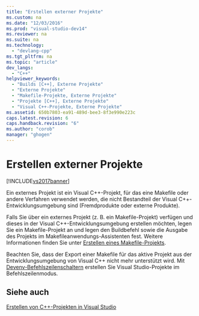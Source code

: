 ```yaml
---
title: "Erstellen externer Projekte"
ms.custom: na
ms.date: "12/03/2016"
ms.prod: "visual-studio-dev14"
ms.reviewer: na
ms.suite: na
ms.technology: 
  - "devlang-cpp"
ms.tgt_pltfrm: na
ms.topic: "article"
dev_langs: 
  - "C++"
helpviewer_keywords: 
  - "Builds [C++], Externe Projekte"
  - "Externe Projekte"
  - "Makefile-Projekte, Externe Projekte"
  - "Projekte [C++], Externe Projekte"
  - "Visual C++-Projekte, Externe Projekte"
ms.assetid: 650b7803-ea91-489d-bee3-8f3e990e223c
caps.latest.revision: 6
caps.handback.revision: "6"
ms.author: "corob"
manager: "ghogen"
---
```

# Erstellen externer Projekte
[!INCLUDE[vs2017banner](../assembler/inline/includes/vs2017banner.md)]

Ein externes Projekt ist ein Visual C\+\+\-Projekt, für das eine Makefile oder andere Verfahren verwendet werden, die nicht Bestandteil der Visual C\+\+\-Entwicklungsumgebung sind \(Fremdprodukte oder externe Produkte\).  
  
 Falls Sie über ein externes Projekt \(z. B. ein Makefile\-Projekt\) verfügen und dieses in der Visual C\+\+\-Entwicklungsumgebung erstellen möchten, legen Sie ein Makefile\-Projekt an und legen den Buildbefehl sowie die Ausgabe des Projekts im Makefileanwendungs\-Assistenten fest.  Weitere Informationen finden Sie unter [Erstellen eines Makefile\-Projekts](../ide/creating-a-makefile-project.md).  
  
 Beachten Sie, dass der Export einer Makefile für das aktive Projekt aus der Entwicklungsumgebung von Visual C\+\+ nicht mehr unterstützt wird.  Mit [Devenv\-Befehlszeilenschaltern](../Topic/Devenv%20Command%20Line%20Switches.md) erstellen Sie Visual Studio\-Projekte im Befehlszeilenmodus.  
  
## Siehe auch  
 [Erstellen von C\+\+\-Projekten in Visual Studio](../ide/building-cpp-projects-in-visual-studio.md)